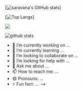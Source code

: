 [![saravana's GitHub stats](https://github-readme-stats.vercel.app/api?username=saravana611&show_icons=true&theme=blue-green)]

[![Top Langs](https://github-readme-stats.vercel.app/api/top-langs/?username=saravana611&theme=blue-green)]

![](https://komarev.com/ghpvc/?username=saravana611&color=blue&style=plastic)

![github stats](https://github-readme-stats.vercel.app/api?username=YourUsername)

- 🔭 I’m currently working on ...
- 🌱 I’m currently learning ...
- 👯 I’m looking to collaborate on ...
- 🤔 I’m looking for help with ...
- 💬 Ask me about ...
- 📫 How to reach me: ...
- 😄 Pronouns: ...
- ⚡ Fun fact: ...
-->
